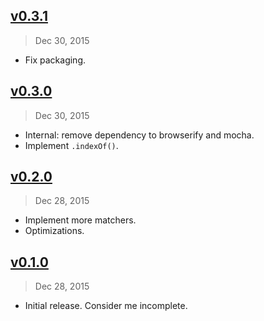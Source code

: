 ## [v0.3.1]
> Dec 30, 2015

- Fix packaging.

## [v0.3.0]
> Dec 30, 2015

- Internal: remove dependency to browserify and mocha.
- Implement `.indexOf()`.

## [v0.2.0]
> Dec 28, 2015

- Implement more matchers.
- Optimizations.

## [v0.1.0]
> Dec 28, 2015

- Initial release. Consider me incomplete.

[v0.1.0]: https://github.com/rstacruz/scour-search/tree/v0.1.0
[v0.2.0]: https://github.com/rstacruz/scour-search/compare/v0.1.0...v0.2.0
[v0.3.0]: https://github.com/rstacruz/scour-search/compare/v0.2.0...v0.3.0
[v0.3.1]: https://github.com/rstacruz/scour-search/compare/v0.3.0...v0.3.1
